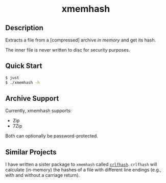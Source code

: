 <h1 align="center">xmemhash</h1>

## Description

Extracts a file from a [compressed] archive *in memory* and get its hash.

The inner file is never written to disc for security purposes.

## Quick Start

```bash
$ just
$ ./xmemhash -h
```

## Archive Support

Currently, xmemhash supports:
  - Zip
  - 7Zip

Both can optionally be password-protected.

## Similar Projects

I have written a sister package to `xmemhash` called [`crlfhash`](https://github.com/jakewilliami/crlfhash).  `crlfhash` will calculate (in-memory) the hashes of a file with different line endings (e.g., with and without a carriage return).
